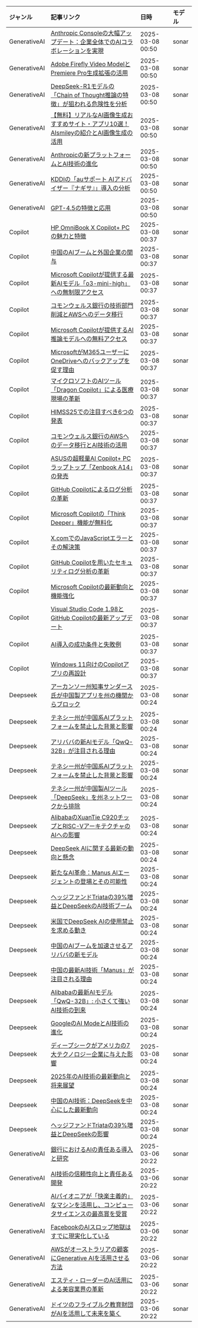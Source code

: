 | ジャンル | 記事リンク | 日時 | モデル |
| :----- | :----- | :----- | :----- |
| GenerativeAI | [Anthropic Consoleの大幅アップデート：企業全体でのAIコラボレーションを実現](GenerativeAI_1741362930.md) | 2025-03-08 00:50 | sonar |
| GenerativeAI | [Adobe Firefly Video ModelとPremiere Pro生成拡張の活用](GenerativeAI_1741362879.md) | 2025-03-08 00:50 | sonar |
| GenerativeAI | [DeepSeek-R1モデルの「Chain of Thought推論の特徴」が狙われる危険性を分析](GenerativeAI_1741362828.md) | 2025-03-08 00:50 | sonar |
| GenerativeAI | [【無料】リアルなAI画像生成おすすめサイト・アプリ10選！ AIsmileyの紹介とAI画像生成の活用](GenerativeAI_1741362780.md) | 2025-03-08 00:50 | sonar |
| GenerativeAI | [Anthropicの新プラットフォームとAI技術の進化](GenerativeAI_1741362717.md) | 2025-03-08 00:50 | sonar |
| GenerativeAI | [KDDIの「auサポート AIアドバイザー『ナギサ』」導入の分析](GenerativeAI_1741362664.md) | 2025-03-08 00:50 | sonar |
| GenerativeAI | [GPT-4.5の特徴と応用](GenerativeAI_1741362621.md) | 2025-03-08 00:50 | sonar |
| Copilot | [HP OmniBook X Copilot+ PCの魅力と特徴](Copilot_1741362580.md) | 2025-03-08 00:37 | sonar |
| Copilot | [中国のAIブームと外国企業の関与](Copilot_1741362536.md) | 2025-03-08 00:37 | sonar |
| Copilot | [Microsoft Copilotが提供する最新AIモデル「o3-mini-high」への無制限アクセス](Copilot_1741362493.md) | 2025-03-08 00:37 | sonar |
| Copilot | [コモンウェルス銀行の技術部門削減とAWSへのデータ移行](Copilot_1741362450.md) | 2025-03-08 00:37 | sonar |
| Copilot | [Microsoft Copilotが提供するAI推論モデルへの無料アクセス](Copilot_1741362405.md) | 2025-03-08 00:37 | sonar |
| Copilot | [MicrosoftがM365ユーザーにOneDriveへのバックアップを促す理由](Copilot_1741362364.md) | 2025-03-08 00:37 | sonar |
| Copilot | [マイクロソフトのAIツール「Dragon Copilot」による医療現場の革新](Copilot_1741362319.md) | 2025-03-08 00:37 | sonar |
| Copilot | [HIMSS25での注目すべき6つの発表](Copilot_1741362278.md) | 2025-03-08 00:37 | sonar |
| Copilot | [コモンウェルス銀行のAWSへのデータ移行とAI技術の活用](Copilot_1741362233.md) | 2025-03-08 00:37 | sonar |
| Copilot | [ASUSの超軽量AI Copilot+ PCラップトップ「Zenbook A14」の発売](Copilot_1741362192.md) | 2025-03-08 00:37 | sonar |
| Copilot | [GitHub Copilotによるログ分析の革新](Copilot_1741362150.md) | 2025-03-08 00:37 | sonar |
| Copilot | [Microsoft Copilotの「Think Deeper」機能が無料化](Copilot_1741362107.md) | 2025-03-08 00:37 | sonar |
| Copilot | [X.comでのJavaScriptエラーとその解決策](Copilot_1741362064.md) | 2025-03-08 00:37 | sonar |
| Copilot | [GitHub Copilotを用いたセキュリティログ分析の革新](Copilot_1741362019.md) | 2025-03-08 00:37 | sonar |
| Copilot | [Microsoft Copilotの最新動向と機能強化](Copilot_1741361973.md) | 2025-03-08 00:37 | sonar |
| Copilot | [Visual Studio Code 1.98とGitHub Copilotの最新アップデート](Copilot_1741361931.md) | 2025-03-08 00:37 | sonar |
| Copilot | [AI導入の成功条件と失敗例](Copilot_1741361889.md) | 2025-03-08 00:37 | sonar |
| Copilot | [Windows 11向けのCopilotアプリの再設計](Copilot_1741361842.md) | 2025-03-08 00:37 | sonar |
| Deepseek | [アーカンソー州知事サンダース氏が中国製アプリを州の機関からブロック](Deepseek_1741361795.md) | 2025-03-08 00:24 | sonar |
| Deepseek | [テネシー州が中国系AIプラットフォームを禁止した背景と影響](Deepseek_1741361752.md) | 2025-03-08 00:24 | sonar |
| Deepseek | [アリババの新AIモデル「QwQ-32B」が注目される理由](Deepseek_1741361710.md) | 2025-03-08 00:24 | sonar |
| Deepseek | [テネシー州が中国系AIプラットフォームを禁止した背景と影響](Deepseek_1741361669.md) | 2025-03-08 00:24 | sonar |
| Deepseek | [テネシー州が中国製AIツール「DeepSeek」を州ネットワークから排除](Deepseek_1741361628.md) | 2025-03-08 00:24 | sonar |
| Deepseek | [AlibabaのXuanTie C920チップとRISC-VアーキテクチャのAIへの影響](Deepseek_1741361583.md) | 2025-03-08 00:24 | sonar |
| Deepseek | [DeepSeek AIに関する最新の動向と懸念](Deepseek_1741361539.md) | 2025-03-08 00:24 | sonar |
| Deepseek | [新たなAI革命：Manus AIエージェントの登場とその可能性](Deepseek_1741361496.md) | 2025-03-08 00:24 | sonar |
| Deepseek | [ヘッジファンドTriataの39%増益とDeepSeekのAI技術ブーム](Deepseek_1741361454.md) | 2025-03-08 00:24 | sonar |
| Deepseek | [米国でDeepSeek AIの使用禁止を求める動き](Deepseek_1741361411.md) | 2025-03-08 00:24 | sonar |
| Deepseek | [中国のAIブームを加速させるアリババの新モデル](Deepseek_1741361370.md) | 2025-03-08 00:24 | sonar |
| Deepseek | [中国の最新AI技術「Manus」が注目される理由](Deepseek_1741361328.md) | 2025-03-08 00:24 | sonar |
| Deepseek | [Alibabaの最新AIモデル「QwQ-32B」: 小さくて強いAI技術の到来](Deepseek_1741361287.md) | 2025-03-08 00:24 | sonar |
| Deepseek | [GoogleのAI ModeとAI技術の進化](Deepseek_1741361245.md) | 2025-03-08 00:24 | sonar |
| Deepseek | [ディープシークがアメリカの7大テクノロジー企業に与えた影響](Deepseek_1741361197.md) | 2025-03-08 00:24 | sonar |
| Deepseek | [2025年のAI技術の最新動向と将来展望](Deepseek_1741361151.md) | 2025-03-08 00:24 | sonar |
| Deepseek | [中国のAI技術：DeepSeekを中心にした最新動向](Deepseek_1741361108.md) | 2025-03-08 00:24 | sonar |
| Deepseek | [ヘッジファンドTriataの39%増益とDeepSeekの影響](Deepseek_1741361068.md) | 2025-03-08 00:24 | sonar |
| GenerativeAI | [銀行におけるAIの責任ある導入と研究](GenerativeAI_1741260787.md) | 2025-03-06 20:22 | sonar |
| GenerativeAI | [AI技術の信頼性向上と責任ある開発](GenerativeAI_1741260744.md) | 2025-03-06 20:22 | sonar |
| GenerativeAI | [AIパイオニアが「快楽主義的」なマシンを活用し、コンピュータサイエンスの最高賞を受賞](GenerativeAI_1741260702.md) | 2025-03-06 20:22 | sonar |
| GenerativeAI | [FacebookのAIスロップ地獄はすでに現実化している](GenerativeAI_1741260660.md) | 2025-03-06 20:22 | sonar |
| GenerativeAI | [AWSがオーストラリアの顧客にGenerative AIを活用させる方法](GenerativeAI_1741260618.md) | 2025-03-06 20:22 | sonar |
| GenerativeAI | [エスティ・ローダーのAI活用による美容業界の革新](GenerativeAI_1741260575.md) | 2025-03-06 20:22 | sonar |
| GenerativeAI | [ドイツのフライブルク教育財団がAIを活用して未来を築く](GenerativeAI_1741260532.md) | 2025-03-06 20:22 | sonar |

